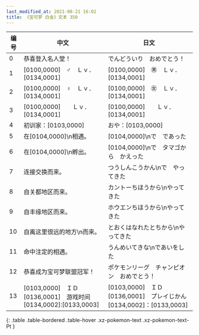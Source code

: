 ```yaml
---
last_modified_at: 2021-08-21 16:02
title: 《宝可梦 白金》文本 350
---
```

| 编号 | 中文 | 日文 |
| ---- | ---- | ---- |
| 0 | 恭喜登入名人堂！ | でんどういり　おめでとう！ |
| 1 | [0100,0000]　♂　Ｌｖ．[0134,0001] | [0100,0000]　㊚　Ｌｖ．[0134,0001] |
| 2 | [0100,0000]　♀　Ｌｖ．[0134,0001] | [0100,0000]　㊛　Ｌｖ．[0134,0001] |
| 3 | [0100,0000]　　Ｌｖ．[0134,0001] | [0100,0000]　　Ｌｖ．[0134,0001] |
| 4 | 初训家：[0103,0000] | おや：[0103,0000] |
| 5 | 在[0104,0000]\n相遇。 | [0104,0000]\nで　であった |
| 6 | 在[0104,0000]\n孵出。 | [0104,0000]\nで　タマゴから　かえった |
| 7 | 连接交换而来。 | つうしんこうかん\nで　やってきた |
| 8 | 自关都地区而来。 | カントーちほうから\nやってきた |
| 9 | 自丰缘地区而来。 | ホウエンちほうから\nやってきた |
| 10 | 自离这里很远的地方\n而来。 | とおくはなれたとちから\nやってきた |
| 11 | 命中注定的相遇。 | うんめいてきな\nであいをした |
| 12 | 恭喜成为宝可梦联盟冠军！ | ポケモンリーグ　チャンピオン　おめでとう！ |
| 13 | [0103,0000]　ＩＤ[0136,0001]　游戏时间[0134,0002]:[0133,0003] | [0103,0000]　ＩＤ[0136,0001]　プレイじかん[0134,0002]：[0133,0003] |
{: .table .table-bordered .table-hover .xz-pokemon-text .xz-pokemon-text-Pt }
